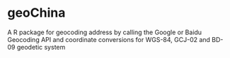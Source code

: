 geoChina
========

A R package for geocoding address by calling the Google or Baidu Geocoding API and coordinate conversions for WGS-84, GCJ-02 and BD-09 geodetic system
